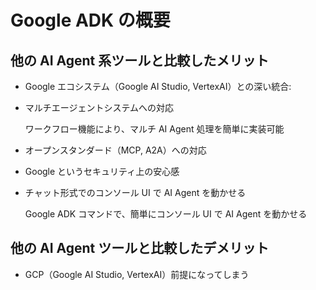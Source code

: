 # Google ADK の概要

## 他の AI Agent 系ツールと比較したメリット

- Google エコシステム（Google AI Studio, VertexAI）との深い統合:

- マルチエージェントシステムへの対応

    ワークフロー機能により、マルチ AI Agent 処理を簡単に実装可能

- オープンスタンダード（MCP, A2A）への対応

- Google というセキュリティ上の安心感

- チャット形式でのコンソール UI で AI Agent を動かせる

    Google ADK コマンドで、簡単にコンソール UI で AI Agent を動かせる

## 他の AI Agent ツールと比較したデメリット

- GCP（Google AI Studio, VertexAI）前提になってしまう
